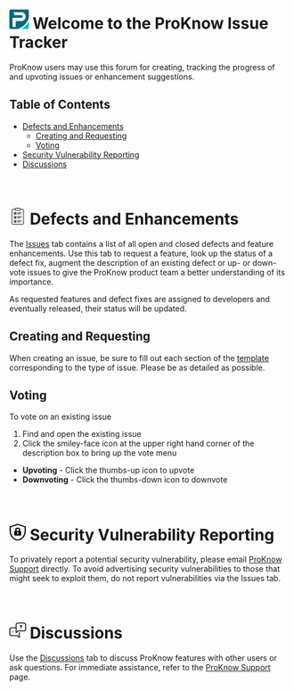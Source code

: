 # <img src="./.images/pk-icon.svg" width="35" height="35"> Welcome to the ProKnow Issue Tracker

ProKnow users may use this forum for creating, tracking the progress of and upvoting issues or enhancement suggestions.

## Table of Contents
- [Defects and Enhancements](#defects-and-enhancements)
  - [Creating and Requesting](#creating-and-requesting)
  - [Voting](#voting)
- [Security Vulnerability Reporting](#security-vulnerability-reporting)
- [Discussions](#discussions)

<br/>

# **<img src="./.images/features.png" width="30" height="30">** Defects and Enhancements
The [Issues](https://github.com/rennerg/issue-tracking-test/issues) tab contains a list of all open and closed defects and feature enhancements. Use this tab to request a feature, look up the status of a defect fix, augment the description of an existing defect or up- or down-vote issues to give the ProKnow product team a better understanding of its importance.

As requested features and defect fixes are assigned to developers and eventually released, their status will be updated.

## Creating and Requesting
When creating an issue, be sure to fill out each section of the [template](https://github.com/rennerg/issue-tracking-test/issues/new/choose) corresponding to the type of issue. Please be as detailed as possible.

## Voting
To vote on an existing issue
1. Find and open the existing issue 
2. Click the smiley-face icon at the upper right hand corner of the description box to bring up the vote menu
  - **Upvoting** - Click the thumbs-up icon to upvote
  - **Downvoting** - Click the thumbs-down icon to downvote

<br/>

# **<img src="./.images/security.jpg" width="30" height="30">** Security Vulnerability Reporting
To privately report a potential security vulnerability, please email [ProKnow Support](mailto:proknowsupport@elekta.com) directly. To avoid advertising security vulnerabilities to those that might seek to exploit them, do not report vulnerabilities via the Issues tab.

<br/>

# **<img src="./.images/discuss.png" width="30" height="30">** Discussions 
Use the [Discussions](https://github.com/rennerg/issue-tracking-test/discussions) tab to discuss ProKnow features with other users or ask questions. For immediate assistance, refer to the [ProKnow Support](https://support.proknow.com/hc/en-us) page.

